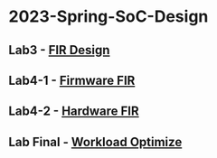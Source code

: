# 2023-Spring-SoC-Design

## Lab3 - [FIR Design](https://github.com/jxes993409/2023-Spring-SoC-Design/blob/main/Lab3/)

## Lab4-1 - [Firmware FIR](https://github.com/jxes993409/2023-Spring-SoC-Design/tree/main/Lab4#lab-4-1)

## Lab4-2 - [Hardware FIR](https://github.com/jxes993409/2023-Spring-SoC-Design/tree/main/Lab4#lab-4-2)

## Lab Final - [Workload Optimize](https://github.com/jxes993409/2023-Spring-SoC-Design/blob/main/Lab_Final/README.md)
